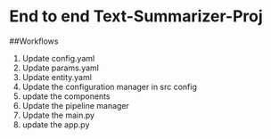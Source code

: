 # End to end  Text-Summarizer-Proj

##Workflows

1. Update config.yaml 
2. Update params.yaml
3. Update entity.yaml
4. Update the configuration manager in src config
5. update the components
6. Update the pipeline manager 
7. Update the main.py
8. update the app.py
